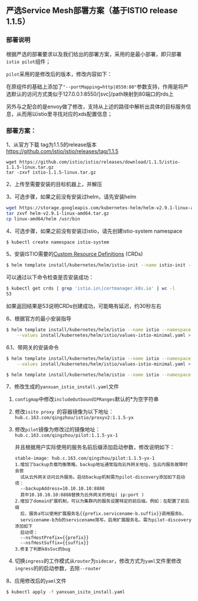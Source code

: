 ## 严选Service Mesh部署方案（基于ISTIO release 1.1.5）

### 部署说明

根据严选的部署要求以及我们给出的部署方案，采用的是最小部署，即只部署`istio pilot`组件；

`pilot`采用的是修改后的版本，修改内容如下：

在原组件的基础上添加了`"--portMapping=http|8550:80"`参数支持，作用是将严选默认的访问方式类似于127.0.0.1:8550/[svc]/path映射到80端口的rds上

另外与之配合的是envoy做了修改，支持从上述的路径中解析出具体的目标服务信息，从而用以istio里寻找对应的xds配置信息；

### 部署方案：

1、从官方下载 tag为1.1.5的release版本 <https://github.com/istio/istio/releases/tag/1.1.5>



```
wget https://github.com/istio/istio/releases/download/1.1.5/istio-1.1.5-linux.tar.gz
tar -zxvf istio-1.1.5-linux.tar.gz 
```

2、上传至需要安装的目标机器上，并解压

3、可选步骤，如果之前没有安装过helm，请先安装helm

```bash
wget https://storage.googleapis.com/kubernetes-helm/helm-v2.9.1-linux-amd64.tar.gz
tar zxvf helm-v2.9.1-linux-amd64.tar.gz
cp linux-amd64/helm /usr/bin
```

4、可选步骤，如果之前没有安装过istio，请先创建istio-system namespace

```bash
$ kubectl create namespace istio-system
```

5、安装ISTIO需要的[Custom Resource Definitions](https://kubernetes.io/docs/concepts/extend-kubernetes/api-extension/custom-resources/#customresourcedefinitions) (CRDs) 

```bash
$ helm template install/kubernetes/helm/istio-init --name istio-init --namespace istio-system | kubectl apply -f -
```

可以通过以下命令检查是否安装成功：

```bash
$ kubectl get crds | grep 'istio.io\|certmanager.k8s.io' | wc -l
53
```

如果返回结果是53说明CRDs创建成功，可能略有延迟，约30秒左右



6、根据官方的最小安装指导

```bash
$ helm template install/kubernetes/helm/istio --name istio --namespace istio-system \
    --values install/kubernetes/helm/istio/values-istio-minimal.yaml > yanxuan_isito_install.yaml
```



6.1、带网关的安装命令

```bash
$ helm template install/kubernetes/helm/istio --name istio --namespace istio-system \
    --values install/kubernetes/helm/istio/values-istio-minimal.yaml > yanxuan_isito_install_with_gateways.yaml
```

```bash
$ helm template install/kubernetes/helm/istio --name istio --namespace istio-system --set kiali.enabled=true --values install/kubernetes/helm/istio/values-istio-yanxuan.yaml > yanxuan_isito_install.yaml
```



7、修改生成的`yanxuan_istio_install.yaml`文件

1. `configmap`中修改`includeOutboundIPRanges`默认的*为空字符串

2. 修改`isito proxy `的容器镜像为以下地址：`hub.c.163.com/qingzhou/istio/proxyv2:1.1.5-yx`

3. 修改`pilot`镜像为修改过的镜像地址：`hub.c.163.com/qingzhou/pilot:1.1.5-yx-1`

   并且根据用户实际使用的服务名前后缀添加启动参数，修改说明如下：

   ```
   stable-image: hub.c.163.com/qingzhou/pilot:1.1.5-yx-1
   1.增加了backup负载均衡策略，backup地址通常指向云外网关地址，当云内服务故障时会尝
     试从云外网关访问云外服务。启动backup机制需为pilot-discovery添加如下启动项：
     --backupAddress=10.10.10.10:8888
     其中10.10.10.10:8888替换为云外网关的地址( ip:port )
   2.增加了domain扩展机制，可以为集群内的服务设置特定的前后缀。例如：在配置了前后缀
     后，服务a可以使用扩展服务名{{prefix.servicename-b.suffix}}调用服务b，
     servicename-b为b的servicename简写。启用扩展服务名，需为pilot-discovery添加如下
     启动项：
     --nsfHostPrefix={{prefix}}
     --nsfHostSuffix={{suffix}}
   3.修复了判断k8sSvc的bug
   ```

4. 切换`ingress`的工作模式从`router`为`sidecar`，修改方式为`yaml`文件里修改`ingress`的的启动参数，去除`--router`




8、应用修改后的`yaml`文件

```bash
$ kubectl apply -f yanxuan_isito_install.yaml
```

